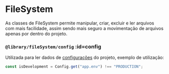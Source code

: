 # FileSystem
As classes de FileSystem permite manipular, criar, excluir e ler arquivos com mais facilidade, assim sendo mais seguro a movimentação de arquivos apenas por dentro do projeto.

### `@library/fileSystem/config` :id=config
Utilizada para ler dados de [configurações](/configurações/) do projeto, exemplo de utilização:

```ts
const isDevelopment = Config.get("app.env") !== "PRODUCTION";
```